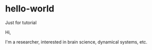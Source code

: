 # hello-world
Just for tutorial

Hi,

I'm a researcher, interested in brain science, dynamical systems, etc.
